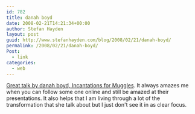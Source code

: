 ```yaml
---
id: 782
title: danah boyd
date: 2008-02-21T14:21:34+00:00
author: Stefan Hayden
layout: post
guid: http://www.stefanhayden.com/blog/2008/02/21/danah-boyd/
permalink: /2008/02/21/danah-boyd/
Post:
  - link
categories:
  - web
---
```

<a href="http://itc.conversationsnetwork.org/shows/detail3490.html">Great talk by danah boyd, Incantations for Muggles</a>. It always amazes me when you can follow some one online and still be amazed at their presentations. It also helps that I am living through a lot of the transformation that she talk about but I just don't see it in as clear focus.
